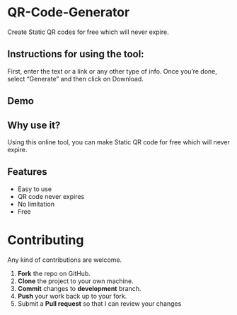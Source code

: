 # QR-Code-Generator
Create Static QR codes for free which will never expire.

## Instructions for using the tool:
First, enter the text or a link or any other type of info. Once you’re done, select “Generate” and then click on Download.

## Demo


## Why use it?
Using this online tool, you can make Static QR code for free which will never expire.

## Features
* Easy to use
* QR code never expires
* No limitation
* Free

Contributing
==========
Any kind of contributions are welcome.

1. **Fork** the repo on GitHub.
2. **Clone** the project to your own machine.
3. **Commit** changes to **development** branch.
4. **Push** your work back up to your fork.
5. Submit a **Pull request** so that I can review your changes

